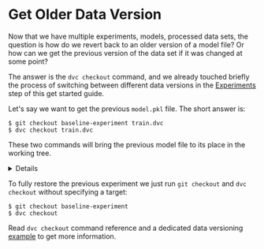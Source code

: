 # Get Older Data Version

Now that we have multiple experiments, models, processed data sets, the question
is how do we revert back to an older version of a model file? Or how can we get
the previous version of the data set if it was changed at some point?

The answer is the `dvc checkout` command, and we already touched briefly the
process of switching between different data versions in the
[Experiments](/doc/get-started/experiments) step of this get started guide.

Let's say we want to get the previous `model.pkl` file. The short answer is:

```dvc
$ git checkout baseline-experiment train.dvc
$ dvc checkout train.dvc
```

These two commands will bring the previous model file to its place in the
working tree.

<details>

### Expand to learn more about DVC internals

DVC is using special meta-files (`.dvc` files) to track data files, directories,
end results that are under DVC control. In this case, `train.dvc` among other
things describes the `model.pkl` file this way:

```yaml
outs:
md5: a66489653d1b6a8ba989799367b32c43
path: model.pkl
```

`a664...2c43` is the "address" of the file in the local or remote DVC storage.

It means that if we want to get to the previous version, we need to restore the
DVC file first to with the `git checkout` command. Only after that DVC can
restore the model file using the new "address" from the `.dvc` file.

</details>

To fully restore the previous experiment we just run `git checkout` and
`dvc checkout` without specifying a target:

```dvc
$ git checkout baseline-experiment
$ dvc checkout
```

Read `dvc checkout` command reference and a dedicated data versioning
[example](/doc/get-started/example-versioning) to get more information.
